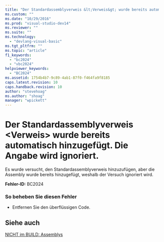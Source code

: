 ```yaml
---
title: "Der Standardassemblyverweis &lt;Verweis&gt; wurde bereits automatisch hinzugef&#252;gt. Die Angabe wird ignoriert. | Microsoft Docs"
ms.custom: ""
ms.date: "10/29/2016"
ms.prod: "visual-studio-dev14"
ms.reviewer: ""
ms.suite: ""
ms.technology: 
  - "devlang-visual-basic"
ms.tgt_pltfrm: ""
ms.topic: "article"
f1_keywords: 
  - "bc2024"
  - "vbc2024"
helpviewer_keywords: 
  - "BC2024"
ms.assetid: 1754b4b7-9c89-4ab1-87f0-f464fa9f8185
caps.latest.revision: 10
caps.handback.revision: 10
author: "stevehoag"
ms.author: "shoag"
manager: "wpickett"
---
```

# Der Standardassemblyverweis &lt;Verweis&gt; wurde bereits automatisch hinzugef&#252;gt. Die Angabe wird ignoriert.
Es wurde versucht, den Standardassemblyverweis hinzuzufügen, aber die Assembly wurde bereits hinzugefügt, weshalb der Versuch ignoriert wird.  
  
 **Fehler\-ID:** BC2024  
  
### So beheben Sie diesen Fehler  
  
-   Entfernen Sie den überflüssigen Code.  
  
## Siehe auch  
 [NICHT im BUILD: Assemblys](http://msdn.microsoft.com/de-de/6c5c7b30-fa78-4f40-b908-120d0743b0e6)